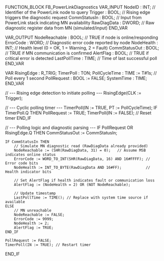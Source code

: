 FUNCTION_BLOCK FB_PowerLinkDiagnostics
VAR_INPUT
    NodeID         : INT;     // Identifier of the PowerLink node to query
    Trigger        : BOOL;    // Rising edge triggers the diagnostic request
    CommStatusIn   : BOOL;    // Input from PowerLink stack indicating MN availability
    RawDiagData    : DWORD;   // Raw diagnostic register data from MN (simulated/input)
END_VAR

VAR_OUTPUT
    NodeReachable  : BOOL;    // TRUE if node is online/responding
    ErrorCode      : WORD;    // Diagnostic error code reported by node
    NodeHealth     : INT;     // Health level (0 = OK, 1 = Warning, 2 = Fault)
    CommStatusOut  : BOOL;    // TRUE if MN communication is confirmed
    AlertFlag      : BOOL;    // TRUE if critical error is detected
    LastPollTime   : TIME;    // Time of last successful poll
END_VAR

VAR
    RisingEdge     : R_TRIG;
    TimerPoll      : TON;
    PollCycleTime  : TIME := T#1s;     // Poll every 1 second
    PollRequest    : BOOL := FALSE;
    SystemTime     : TIME;
END_VAR

// --- Rising edge detection to initiate polling ---
RisingEdge(CLK := Trigger);

// --- Cyclic polling timer ---
TimerPoll(IN := TRUE, PT := PollCycleTime);
IF TimerPoll.Q THEN
    PollRequest := TRUE;
    TimerPoll(IN := FALSE);     // Reset timer
END_IF

// --- Polling logic and diagnostic parsing ---
IF PollRequest OR RisingEdge.Q THEN
    CommStatusOut := CommStatusIn;

    IF CommStatusIn THEN
        // Simulate MN diagnostic read (RawDiagData already provided)
        NodeReachable := (SHR(RawDiagData, 31) = 0);   // Assume MSB indicates online status
        ErrorCode := WORD_TO_INT(SHR(RawDiagData, 16) AND 16#FFFF); // Error code bits
        NodeHealth := INT_TO_BYTE(RawDiagData AND 16#FF);           // Health indicator bits

        // Set AlertFlag if health indicates fault or communication loss
        AlertFlag := (NodeHealth = 2) OR (NOT NodeReachable);

        // Update timestamp
        LastPollTime := TIME(); // Replace with system time source if available
    ELSE
        // MN unreachable
        NodeReachable := FALSE;
        ErrorCode := 9999;
        NodeHealth := 2;
        AlertFlag := TRUE;
    END_IF

    PollRequest := FALSE;
    TimerPoll(IN := TRUE); // Restart timer
END_IF
